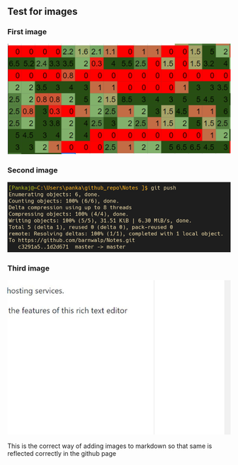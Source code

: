 ## Test for images

### First image
![first](images/05.10.20_1.png)

### Second image
![second](images/05.10.20_2.png)

### Third image
![third](images/2020-10-05-000007.jpg)

This is the correct way of adding images to markdown so that same is
reflected correctly in the github page



